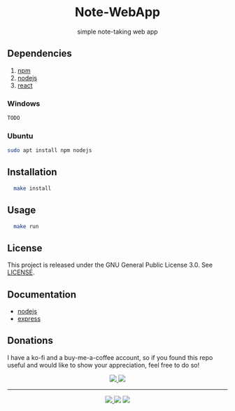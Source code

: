 <h1 align="center">Note-WebApp</h1>
<p align="center">
  simple note-taking web app
</p>

## Dependencies
1. [npm](https://docs.npmjs.com/)
2. [nodejs](https://nodejs.dev/en/learn/)
3. [react](https://react.dev/)

### Windows 
```sh 
TODO
```

### Ubuntu 
```sh 
sudo apt install npm nodejs
```

## Installation
```sh
  make install
```

## Usage
```sh
  make run
```

## License
This project is released under the GNU General Public License 3.0. See [LICENSE](LICENSE).

## Documentation
- [nodejs](https://nodejs.dev/en/learn/)
- [express](https://expressjs.com/en/4x/api.html)

## Donations
I have a ko-fi and a buy-me-a-coffee account, so if you found this repo useful and would like to show your appreciation, feel free to do so!

<p align="center">
<a href="https://ko-fi.com/duclos">
<img src="https://img.shields.io/badge/donation-ko--fi-red.svg">
</a>

<a href="https://www.buymeacoffee.com/danielduclos">
<img src="https://img.shields.io/badge/donation-buy--me--coffee-green.svg">
</a>

</p>

---
<p align="center">
<a href="https://github.com/duclos-cavalcanti/note-webapp/LICENSE">
  <img src="https://img.shields.io/badge/license-GPL3-green.svg" />
</a>
<a>
  <img src="https://img.shields.io/github/languages/code-size/duclos-cavalcanti/note-webapp.svg" />
</a>
<a>
  <img src="https://img.shields.io/github/commit-activity/m/duclos-cavalcanti/note-webapp.svg" />
</a>
